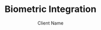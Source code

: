 ---
#preview
title: Biometric Integration 
image: img/projects/1.jpg
author: Client Name
short: Lorem ipsum dolor sit amet, consectetur adipiscing elit, sed do eiusmod tempor incididunt ut labore et dolore magna aliqua.

#full details

---
